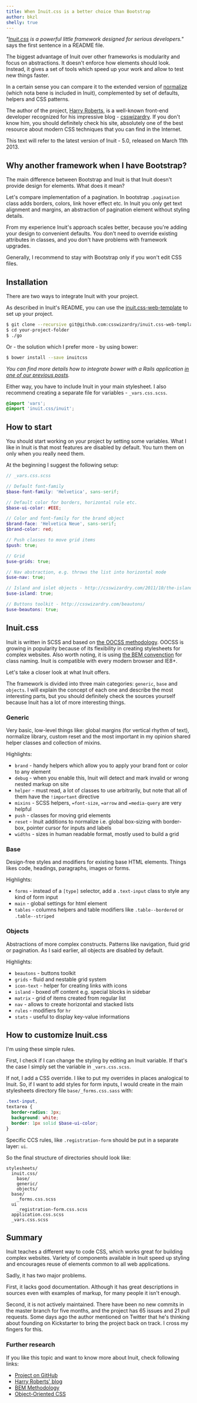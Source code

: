 ```yaml
---
title: When Inuit.css is a better choice than Bootstrap
author: bkzl
shelly: true
---
```


_"[Inuit.css](http://inuitcss.com/) is a powerful little framework designed for serious developers."_
says the first sentence in a README file.

The biggest advantage of Inuit over other frameworks is modularity
and focus on abstractions. It doesn't enforce how elements should look.
Instead, it gives a set of tools which speed up your work and allow to
test new things faster.

In a certain sense you can compare it to the extended version of [normalize](http://necolas.github.io/normalize.css/)
(which nota bene is included in Inuit), complemented by set of defaults, helpers
and CSS patterns.

The author of the project, [Harry Roberts](https://twitter.com/csswizardry/), is a well-known
front-end developer recognized for his impressive blog - [csswizardry](http://csswizardry.com).
If you don't know him, you should definitely check his site, absolutely one of the best
resource about modern CSS techniques that you can find in the Internet.

This text will refer to the latest version of Inuit - 5.0, released on March 11th 2013.

## Why another framework when I have Bootstrap?

The main difference between Bootstrap and Inuit is that Inuit doesn't provide
design for elements. What does it mean?

Let's compare implementation of a pagination.
In bootstrap `.pagination` class adds borders, colors, link hover effect etc. In Inuit
you only get text alignment and margins, an abstraction of pagination element
without styling details.

From my experience Inuit's approach scales better, because you're adding
your design to convenient defaults. You don't need to override existing attributes
in classes, and you don't have problems with framework upgrades.

Generally, I recommend to stay with Bootstrap only if you won't edit CSS files.

## Installation

There are two ways to integrate Inuit with your project.

As described in Inuit's README, you can use the [inuit.css-web-template](https://github.com/csswizardry/inuit.css-web-template)
to set up your project.

```bash
$ git clone --recursive git@github.com:csswizardry/inuit.css-web-template.git your-project-folder
$ cd your-project-folder
$ ./go
```

Or - the solution which I prefer more - by using bower:

```bash
$ bower install --save inuitcss
```

_You can find more details how to integrate bower with a Rails application [in
one of our previous posts](https://shellycloud.com/blog/2013/09/how-to-manage-front-end-packages-in-rails-with-bower)._

Either way, you have to include Inuit in your main stylesheet. I also recommend creating
a separate file for variables - `_vars.css.scss`.

```scss
@import 'vars';
@import 'inuit.css/inuit';
```

## How to start

You should start working on your project by setting some variables. What I like
in Inuit is that most features are disabled by default. You turn them on
only when you really need them.

At the beginning I suggest the following setup:

```scss
// _vars.css.scss

// Default font-family
$base-font-family: 'Helvetica', sans-serif;

// Default color for borders, horizontal rule etc.
$base-ui-color: #EEE;

// Color and font-family for the brand object
$brand-face: 'Helvetica Neue', sans-serif;
$brand-color: red;

// Push classes to move grid items
$push: true;

// Grid
$use-grids: true;

// Nav abstraction, e.g. throws the list into horizontal mode
$use-nav: true;

// Island and islet objects - http://csswizardry.com/2011/10/the-island-object
$use-island: true;

// Buttons toolkit - http://csswizardry.com/beautons/
$use-beautons: true;
```

## Inuit.css

Inuit is written in SCSS and based on
[the OOCSS methodology](http://oocss.org). OOCSS is growing in popularity
because of its flexibility in creating stylesheets for complex websites.
Also worth noting, it is using [the BEM convenction](http://bem.info)
for class naming. Inuit is compatible with every modern browser and IE8+.

Let's take a closer look at what Inuit offers.

The framework is divided into three main categories: `generic`, `base` and `objects`.
I will explain the concept of each one and describe the most interesting parts,
but you should definitely check the sources yourself because Inuit has a lot of more
interesting things.

### Generic

Very basic, low-level things like: global margins (for vertical rhythm of text),
normalize library, custom reset and the most important in my opinion shared helper
classes and collection of mixins.

Highlights:

* `brand` - handy helpers which allow you to apply your brand font or color to any element
* `debug` - when you enable this, Inuit will detect and mark invalid or wrong nested markup on site
* `helper` - must read, a lot of classes to use arbitrarily, but note that all of them have the `!important` directive
* `mixins` - SCSS helpers, `=font-size`, `=arrow` and `=media-query` are very helpful
* `push` - classes for moving grid elements
* `reset` - Inuit additions to normalize i.e. global box-sizing with border-box, pointer cursor for inputs and labels
* `widths` - sizes in human readable format, mostly used to build a grid

### Base

Design-free styles and modifiers for existing base HTML elements. Things likes code,
headings, paragraphs, images or forms.

Highlights:

* `forms` - instead of a `[type]` selector, add a `.text-input` class to style any kind of form input
* `main` - global settings for html element
* `tables` - columns helpers and table modifiers like `.table--bordered` or `.table--striped`

### Objects

Abstractions of more complex constructs. Patterns like navigation, fluid grid
or pagination. As I said earlier, all objects are disabled by default.

Highlights:

* `beautons` - buttons toolkit
* `grids` - fluid and nestable grid system
* `icon-text` - helper for creating links with icons
* `island` - boxed off content e.g. special blocks in sidebar
* `matrix` - grid of items created from regular list
* `nav` - allows to create horizontal and stacked lists
* `rules` - modifiers for `hr`
* `stats` - useful to display key-value informations

## How to customize Inuit.css

I'm using these simple rules.

First, I check if I can change the styling by editing an Inuit variable. If
that's the case I simply set the variable in `_vars.css.scss`.

If not, I add a CSS override. I like to put my overrides in places analogical to Inuit.
So, if I want to add styles for form inputs, I would create in the main stylesheets directory
file `base/_forms.css.sass` with:

```scss
.text-input,
textarea {
  border-radius: 3px;
  background: white;
  border: 1px solid $base-ui-color;
}
```

Specific CCS rules, like `.registration-form` should be put in a separate layer: `ui`.

So the final structure of directories should look like:

```
stylesheets/
  inuit.css/
    base/
    generic/
    objects/
  base/
    _forms.css.scss
  ui
    _registration-form.css.scss
  application.css.scss
  _vars.css.scss
```

## Summary

Inuit teaches a different way to code CSS, which works great for building
complex websites. Variety of components available in Inuit speed up styling
and encourages reuse of elements common to all web applications.

Sadly, it has two major problems.

First, it lacks good documentation. Although it has great
descriptions in sources even with examples of markup, for many people it isn't enough.

Second, it is not actively maintained. There have been no new commits in the master
branch for five months, and the project has 65 issues and 21 pull requests. Some days ago
the author mentioned on Twitter that he's thinking about founding on Kickstarter to
bring the project back on track. I cross my fingers for this.

### Further research

If you like this topic and want to know more about Inuit, check following links:

* [Project on GitHub](https://github.com/csswizardry/inuit.css)
* [Harry Roberts' blog](http://csswizardry.com)
* [BEM Methodology](http://bem.info/method/)
* [Object-Oriented CSS](http://oocss.org)
